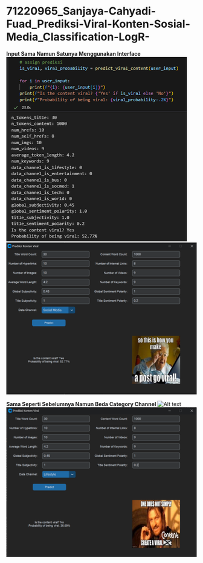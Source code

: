 # 71220965_Sanjaya-Cahyadi-Fuad_Prediksi-Viral-Konten-Sosial-Media_Classification-LogR-


**Input Sama Namun Satunya Menggunakan Interface**
![Alt text](output\outputNotebook1.png?raw=true "Notebook")
![Alt text](output\outputGUI1.png?raw=true "GUI")

**Sama Seperti Sebelumnya Namun Beda Category Channel**
![Alt text](output\outputNotebook2.png.png?raw=true "Notebook")
![Alt text](output\outputGUI2.png?raw=true "GUI")
